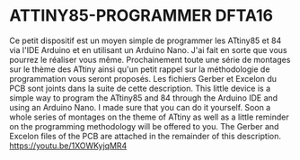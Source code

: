 # ATTINY85-PROGRAMMER DFTA16
Ce petit dispositif est un moyen simple de programmer les ATtiny85 et 84 via l'IDE Arduino et en utilisant un Arduino Nano. J'ai fait en sorte que vous pourrez le réaliser vous même. Prochainement toute une série de montages sur le thème des ATtiny ainsi qu'un petit rappel sur la méthodologie de programmation vous seront proposés. Les fichiers Gerber et Excelon du PCB sont joints dans la suite de cette description.   This little device is a simple way to program the ATtiny85 and 84 through the Arduino IDE and using an Arduino Nano. I made sure that you can do it yourself. Soon a whole series of montages on the theme of ATtiny as well as a little reminder on the programming methodology will be offered to you. The Gerber and Excelon files of the PCB are attached in the remainder of this description. https://youtu.be/1XOWKyjqMR4



